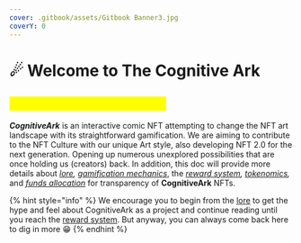 ```yaml
---
cover: .gitbook/assets/Gitbook Banner3.jpg
coverY: 0
---
```


# ☄ Welcome to The Cognitive Ark

## <mark style="color:yellow;">What is The Cognitive Ark?</mark>

_**CognitiveArk**_ is an interactive comic NFT attempting to change the NFT art landscape with its straightforward gamification. We are aiming to contribute to the NFT Culture with our unique Art style, also developing NFT 2.0 for the next generation. Opening up numerous unexplored possibilities that are once holding us (creators) back. In addition, this doc will provide more details about [_lore_](injecting-new-nft-culture/story-and-lore.md)_,_ [_gamification mechanics_](injecting-new-nft-culture/gamification/), the [_reward system_](injecting-new-nft-culture/reward-system.md)_,_ [_tokenomics_](injecting-new-nft-culture/tokenomics.md)_,_ and [_funds allocation_](i-want-to-know-more/funds-allocation.md) for transparency of **CognitiveArk** NFTs.

{% hint style="info" %}
We encourage you to begin from the [lore](injecting-new-nft-culture/story-and-lore.md) to get the hype and feel about CognitiveArk as a project and continue reading until you reach the [reward system](injecting-new-nft-culture/reward-system.md). But anyway, you can always come back here to dig in more 😁
{% endhint %}
